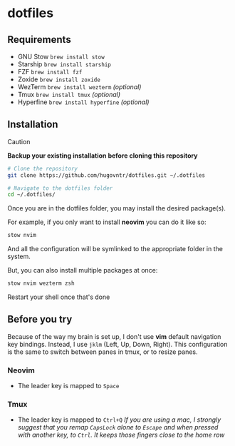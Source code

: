 # dotfiles

## Requirements
- GNU Stow `brew install stow`
- Starship `brew install starship`
- FZF `brew install fzf`
- Zoxide `brew install zoxide`
- WezTerm `brew install wezterm` _(optional)_
- Tmux `brew install tmux` _(optional)_
- Hyperfine `brew install hyperfine` *(optional)*


## Installation
> [!CAUTION]
> **Backup your existing installation before cloning this repository**

```bash
# Clone the repository
git clone https://github.com/hugovntr/dotfiles.git ~/.dotfiles

# Navigate to the dotfiles folder
cd ~/.dotfiles/
```
Once you are in the dotfiles folder, you may install the desired package(s).

For example, if you only want to install **neovim** you can do it like so:
```bash
stow nvim
```
And all the configuration will be symlinked to the appropriate folder in the system.

But, you can also install multiple packages at once:
```bash
stow nvim wezterm zsh
```

Restart your shell once that's done

## Before you try
Because of the way my brain is set up, I don't use **vim** default navigation key bindings.
Instead, I use `jklm` (Left, Up, Down, Right).
This configuration is the same to switch between panes in tmux, or to resize panes.

### Neovim
- The leader key is mapped to `Space`

### Tmux
- The leader key is mapped to `Ctrl+Q`
_If you are using a mac, I strongly suggest that you remap `CapsLock` alone to `Escape` and when pressed with another key, to `Ctrl`. It keeps those fingers close to the home row_
